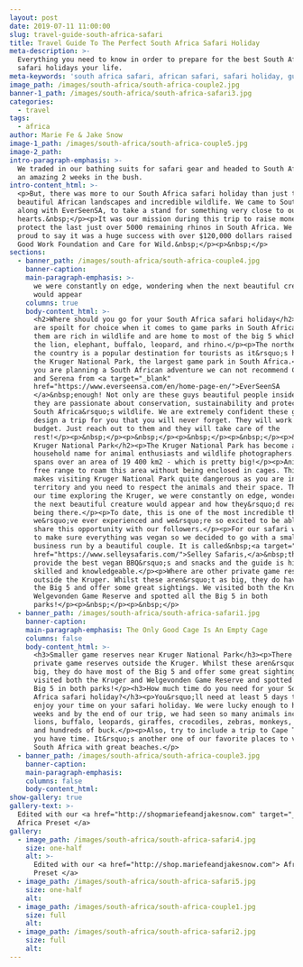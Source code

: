 ```yaml
---
layout: post
date: 2019-07-11 11:00:00
slug: travel-guide-south-africa-safari
title: Travel Guide To The Perfect South Africa Safari Holiday
meta-description: >-
  Everything you need to know in order to prepare for the best South African
  safari holidays your life.
meta-keywords: 'south africa safari, african safari, safari holiday, guide for south africa'
image_path: /images/south-africa/south-africa-couple2.jpg
banner-1_path: /images/south-africa/south-africa-safari3.jpg
categories:
  - travel
tags:
  - africa
author: Marie Fe & Jake Snow
image-1_path: /images/south-africa/south-africa-couple5.jpg
image-2_path:
intro-paragraph-emphasis: >-
  We traded in our bathing suits for safari gear and headed to South Africa for
  an amazing 2 weeks in the bush.
intro-content_html: >-
  <p>But, there was more to our South Africa safari holiday than just the
  beautiful African landscapes and incredible wildlife. We came to South Africa,
  along with EverSeenSA, to take a stand for something very close to our
  hearts.&nbsp;</p><p>It was our mission during this trip to raise money to
  protect the last just over 5000 remaining rhinos in South Africa. We are so
  proud to say it was a huge success with over $120,000 dollars raised for The
  Good Work Foundation and Care for Wild.&nbsp;</p><p>&nbsp;</p>
sections:
  - banner_path: /images/south-africa/south-africa-couple4.jpg
    banner-caption:
    main-paragraph-emphasis: >-
      we were constantly on edge, wondering when the next beautiful creature
      would appear
    columns: true
    body-content_html: >-
      <h2>Where should you go for your South Africa safari holiday</h2><p>You
      are spoilt for choice when it comes to game parks in South Africa. All of
      them are rich in wildlife and are home to most of the big 5 which include
      the lion, elephant, buffalo, leopard, and rhino.</p><p>The northeast of
      the country is a popular destination for tourists as it&rsquo;s home to
      the Kruger National Park, the largest game park in South Africa.</p><p>If
      you are planning a South African adventure we can not recommend Charlie
      and Serena from <a target="_blank"
      href="https://www.everseensa.com/en/home-page-en/">EverSeenSA
      </a>&nbsp;enough! Not only are these guys beautiful people inside and out,
      they are passionate about conservation, sustainability and protecting
      South Africa&rsquo;s wildlife. We are extremely confident these guys will
      design a trip for you that you will never forget. They will work with any
      budget. Just reach out to them and they will take care of the
      rest!</p><p>&nbsp;</p><p>&nbsp;</p><p>&nbsp;</p><p>&nbsp;</p><p>&nbsp;</p><p>&nbsp;</p><p>&nbsp;</p><h2>Why
      Kruger National Park</h2><p>The Kruger National Park has become a
      household name for animal enthusiasts and wildlife photographers. The park
      spans over an area of 19 400 km2 - which is pretty big!</p><p>Animals have
      free range to roam this area without being enclosed in cages. This also
      makes visiting Kruger National Park quite dangerous as you are in their
      territory and you need to respect the animals and their space. Throughout
      our time exploring the Kruger, we were constantly on edge, wondering when
      the next beautiful creature would appear and how they&rsquo;d react to us
      being there.</p><p>To date, this is one of the most incredible things
      we&rsquo;ve ever experienced and we&rsquo;re so excited to be able to
      share this opportunity with our followers.</p><p>For our safari we wanted
      to make sure everything was vegan so we decided to go with a small
      business run by a beautiful couple. It is called&nbsp;<a target="_blank"
      href="https://www.selleysafaris.com/">Selley Safaris,</a>&nbsp;they
      provide the best vegan BBQ&rsquo;s and snacks and the guide is highly
      skilled and knowledgeable.</p><p>Where are other private game reserves
      outside the Kruger. Whilst these aren&rsquo;t as big, they do have most of
      the Big 5 and offer some great sightings. We visited both the Kruger and
      Welgevonden Game Reserve and spotted all the Big 5 in both
      parks!</p><p>&nbsp;</p><p>&nbsp;</p>
  - banner_path: /images/south-africa/south-africa-safari1.jpg
    banner-caption:
    main-paragraph-emphasis: The Only Good Cage Is An Empty Cage
    columns: false
    body-content_html: >-
      <h3>Smaller game reserves near Kruger National Park</h3><p>There are other
      private game reserves outside the Kruger. Whilst these aren&rsquo;t as
      big, they do have most of the Big 5 and offer some great sightings. We
      visited both the Kruger and Welgevonden Game Reserve and spotted all the
      Big 5 in both parks!</p><h3>How much time do you need for your South
      Africa safari holiday?</h3><p>You&rsquo;ll need at least 5 days to really
      enjoy your time on your safari holiday. We were lucky enough to have 2
      weeks and by the end of our trip, we had seen so many animals including
      lions, buffalo, leopards, giraffes, crocodiles, zebras, monkeys, hippos
      and hundreds of buck.</p><p>Also, try to include a trip to Cape Town if
      you have time. It&rsquo;s another one of our favorite places to visit in
      South Africa with great beaches.</p>
  - banner_path: /images/south-africa/south-africa-couple3.jpg
    banner-caption:
    main-paragraph-emphasis:
    columns: false
    body-content_html:
show-gallery: true
gallery-text: >-
  Edited with our <a href="http://shopmariefeandjakesnow.com" target="_blank">
  Africa Preset </a>
gallery:
  - image_path: /images/south-africa/south-africa-safari4.jpg
    size: one-half
    alt: >-
      Edited with our <a href="http://shop.mariefeandjakesnow.com"> Africa
      Preset </a>
  - image_path: /images/south-africa/south-africa-safari5.jpg
    size: one-half
    alt:
  - image_path: /images/south-africa/south-africa-couple1.jpg
    size: full
    alt:
  - image_path: /images/south-africa/south-africa-safari2.jpg
    size: full
    alt:
---
```

